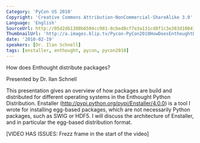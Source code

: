 ```yaml
---
Category: 'PyCon US 2010'
Copyright: 'Creative Commons Attribution-NonCommercial-ShareAlike 3.0'
Language: 'English'
SourceUrl: http://05d2db1380b6504cc981-8cbed8cf7e3a131cd8f1c3e383d10041.r93.cf2.rackcdn.com/pycon-us-2010/278_how-does-enthought-distribute-packages-108.m4v
ThumbnailUrl: 'http://a.images.blip.tv/Pycon-PyCon2010HowDoesEnthoughtDistributePackages108674-826.jpg'
date: '2010-02-19'
speakers: [Dr. Ilan Schnell]
tags: [enstaller, enthought, pycon, pycon2010]
---
```

How does Enthought distribute packages?

  
Presented by Dr. Ilan Schnell

  
This presentation gives an overview of how packages are build and distributed
for different operating systems in the Enthought Python Distribution.
Enstaller (http://pypi.python.org/pypi/Enstaller/4.0.0) is a tool I wrote for
installing egg-based packages, which are not necessarily Python packages, such
as SWIG or HDF5. I will discuss the architecture of Enstaller, and in
particular the egg-based distribution format.

  
[VIDEO HAS ISSUES: Frezz frame in the start of the video]

